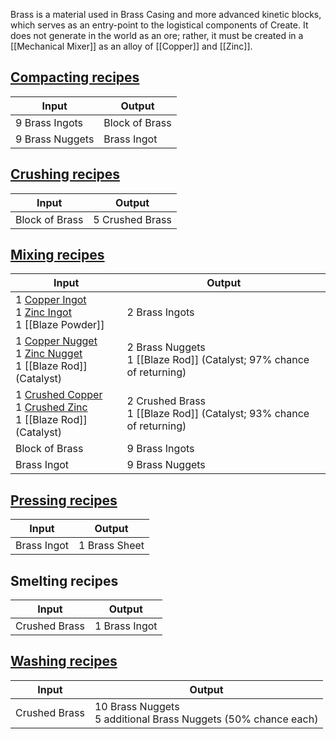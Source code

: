 Brass is a material used in Brass Casing and more advanced kinetic blocks, which serves as an entry-point to the logistical components of Create. It does not generate in the world as an ore; rather, it must be created in a [[Mechanical Mixer]] as an alloy of [[Copper]] and [[Zinc]].

## [Compacting recipes](Mechanical-Press)
| Input  | Output |
| ------------- | ------------- |
| 9 Brass Ingots | Block of Brass |
| 9 Brass Nuggets | Brass Ingot |

## [Crushing recipes](Crushing-Wheels)
| Input  | Output |
| ------------- | ------------- |
| Block of Brass | 5 Crushed Brass |

## [Mixing recipes](Mechanical-Mixer)
| Input  | Output |
| ------------- | ------------- |
| 1 [Copper Ingot](Copper) <br> 1 [Zinc Ingot](Zinc) <br> 1 [[Blaze Powder]] | 2 Brass Ingots |
| 1 [Copper Nugget](Copper) <br> 1 [Zinc Nugget](Zinc) <br> 1 [[Blaze Rod]] (Catalyst) | 2 Brass Nuggets <br> 1 [[Blaze Rod]] (Catalyst; 97% chance of returning) |
| 1 [Crushed Copper](Copper) <br> 1 [Crushed Zinc](Zinc) <br> 1 [[Blaze Rod]] (Catalyst) | 2 Crushed Brass <br> 1 [[Blaze Rod]] (Catalyst; 93% chance of returning) |
| Block of Brass | 9 Brass Ingots |
| Brass Ingot | 9 Brass Nuggets |

## [Pressing recipes](Mechanical-Press)
| Input  | Output |
| ------------- | ------------- |
| Brass Ingot | 1 Brass Sheet |

## Smelting recipes
| Input  | Output |
| ------------- | ------------- |
| Crushed Brass | 1 Brass Ingot |

## [Washing recipes](Bulk-Washing)
| Input  | Output |
| ------------- | ------------- |
| Crushed Brass | 10 Brass Nuggets <br> 5 additional Brass Nuggets (50% chance each) |